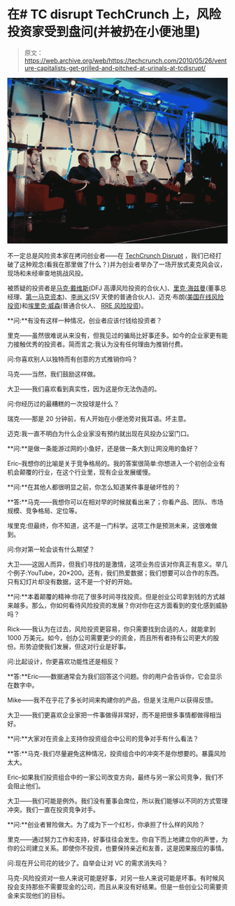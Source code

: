 # 在# TC disrupt TechCrunch 上，风险投资家受到盘问(并被扔在小便池里)

> 原文：<https://web.archive.org/web/https://techcrunch.com/2010/05/26/venture-capitalists-get-grilled-and-pitched-at-urinals-at-tcdisrupt/>

![](img/a85e67da466dddef7c335e53c1160459.png)

不一定总是风险资本家在拷问创业者——在 [TechCrunch Disrupt](https://web.archive.org/web/20230120010153/http://disrupt.beta.techcrunch.com/) ，我们已经打破了这种观念(看我在那里做了什么？)并为创业者举办了一场开放式麦克风会议，现场和未经审查地挑战风投。

被质疑的投资者是[马克·戴维斯](https://web.archive.org/web/20230120010153/http://www.crunchbase.com/person/mark-davis)(DFJ 高谭风险投资的合伙人)、[里克·海兹曼](https://web.archive.org/web/20230120010153/http://www.crunchbase.com/person/rick-heitzmann)(董事总经理、[第一马克资本](https://web.archive.org/web/20230120010153/http://www.crunchbase.com/financial-organization/firstmark-capital))、[李尚义](https://web.archive.org/web/20230120010153/http://www.crunchbase.com/person/david-lee)(SV 天使的普通合伙人)、迈克·布朗([美国在线风险投资](https://web.archive.org/web/20230120010153/http://www.crunchbase.com/financial-organization/aol-ventures))和[埃里克·威森](https://web.archive.org/web/20230120010153/http://www.crunchbase.com/person/eric-wiesen)(普通合伙人、 [RRE 风险投资](https://web.archive.org/web/20230120010153/http://www.crunchbase.com/financial-organization/rre-ventures))。

**问:**有没有这样一种情况，创业者应该付钱给投资者？

里克——虽然很难说从来没有，但我见过的骗局比好事还多。如今的企业家更有能力接触优秀的投资者。简而言之:我认为没有任何理由为推销付费。

问:你喜欢别人以独特而有创意的方式推销你吗？

马克——当然，我们鼓励这样做。

大卫——我们喜欢看到真实性，因为这是你无法伪造的。

问:你经历过的最糟糕的一次投球是什么？

瑞克——那是 20 分钟前，有人开始在小便池旁对我耳语。坏主意。

迈克:我一直不明白为什么企业家没有预约就出现在风投办公室门口。

**问:**是做一条能游过网的小鱼好，还是做一条大到让网没用的鱼好？

Eric–我想你的比喻是关于竞争格局的。我的答案很简单:你想进入一个初创企业有机会颠覆的行业，在这个行业里，现有企业发展缓慢。

**问:**在其他人都很明显之前，你怎么知道某件事是破坏性的？

**答:**马克——我想你可以在相对早的时候就看出来了；你看产品、团队、市场规模、竞争格局、定位等。

埃里克:但最终，你不知道，这不是一门科学。这项工作是预测未来，这很难做到。

问:你对第一轮会谈有什么期望？

大卫——这因人而异，但我们寻找的是激情，这项业务应该对你真正有意义。举几个例子:YouTube，20×200。还有，我们热爱数据；我们想要可以合作的东西。只有幻灯片却没有数据，这不是一个好的开始。

**问:**本着颠覆的精神:你花了很多时间寻找投资。但是创业公司拿到钱的方式越来越多。那么，你如何看待风险投资的发展？你对你在这方面看到的变化感到威胁吗？

Rick——我认为在过去，风险投资更容易，你只需要找到合适的人，就能拿到 1000 万美元。如今，创办公司需要更少的资金，而且所有者持有公司更大的股份。形势迫使我们发展，但这对行业是好事。

问:比起设计，你更喜欢功能性还是相反？

**答:**Eric——数据通常会为我们回答这个问题。你的用户会告诉你，它会显示在数字中。

Mike——我不在乎花了多长时间来构建你的产品，但是关注用户以获得反馈。

大卫——我们更喜欢企业家把一件事做得非常好，而不是把很多事情都做得相当好。

**问:**大家对在资金上支持你投资组合中公司的竞争对手有什么看法？

**答:**马克-我们尽量避免这种情况，投资组合中的冲突不是你想要的。暴露风险太大。

Eric–如果我们投资组合中的一家公司改变方向，最终与另一家公司竞争，我们不会阻止他们。

大卫——我们可能是例外。我们没有董事会席位，所以我们能够以不同的方式管理冲突。我们一直在投资竞争对手。

**问:**创业者冒险做大。为了成为下一个红杉，你承担了什么样的风险？

里克——通过努力工作和支持，好事往往会发生。你自下而上地建立你的声誉，为你的公司建立关系。即使你不投资，也要保持亲近和友善，这是因果报应的事情。

问:现在开公司花的钱少了。自举会让对 VC 的需求消失吗？

马克-风险投资对一些人来说可能是好事，对另一些人来说可能是坏事。有时候风投会支持那些不需要现金的公司，而且从来没有好结果。但是一些创业公司需要资金来实现他们的目标。